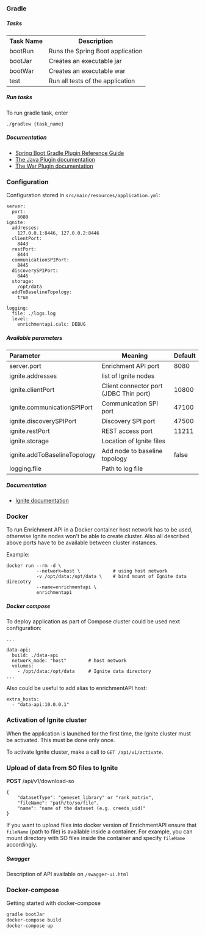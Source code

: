 ### Gradle

##### Tasks

<table>
    <tr>
        <th>Task Name</th>
        <th>Description</th>
    </tr>
    <tr>
        <td>bootRun</td>
        <td>Runs the Spring Boot application</td>
    </tr>
    <tr>
        <td>bootJar</td>
        <td>Creates an executable jar</td>
    </tr>
    <tr>
        <td>bootWar</td>
        <td>Creates an executable war</td>
    </tr>
    <tr>
        <td>test</td>
        <td>Run all tests of the application</td>
    </tr>
</table>

##### Run tasks

To run gradle task, enter
```text
./gradlew {task_name}
```

##### Documentation

- <a href="https://docs.spring.io/spring-boot/docs/current/gradle-plugin/reference/pdf/spring-boot-gradle-plugin-reference.pdf">Spring Boot Gradle Plugin Reference Guide</a><br>
- <a href="https://docs.gradle.org/current/userguide/java_plugin.html">The Java Plugin documentation</a><br>
- <a href="https://docs.gradle.org/current/userguide/war_plugin.html">The War Plugin documentation</a><br>




### Configuration

Configuration stored in  `src/main/resources/application.yml`:

```
server:
  port:
    8080
ignite:
  addresses:
    127.0.0.1:8446, 127.0.0.2:8446
  clientPort:
    8443
  restPort:
    8444
  communicationSPIPort:
    8445
  discoverySPIPort:
    8446
  storage:
    /opt/data
  addToBaselineTopology:
    true

logging:
  file: ./logs.log
  level:
    enrichmentapi.calc: DEBUG
```


##### Available parameters 

| Parameter | Meaning | Default |
|:-----------|---------|---------|
| server.port                  | Enrichment API port         | 8080 |
| ignite.addresses             | list of Ignite nodes        |  |
| ignite.clientPort            | Client connector port (JDBC Thin port) | 10800 |
| ignite.communicationSPIPort  | Communication SPI port      | 47100 |
| ignite.discoverySPIPort      | Discovery SPI port          | 47500 |
| ignite.restPort              | REST access port            | 11211 |
| ignite.storage               | Location of Ignite files    |  |
| ignite.addToBaselineTopology | Add node to baseline topology | false |
| logging.file                 | Path to log file            |       |

##### Documentation
- <a href="https://apacheignite.readme.io/docs">Ignite documentation</a><br>

### Docker

To run Enrichment API in a Docker container host network has to be used, otherwise Ignite nodes won't be able
to create cluster. Also all described above ports have to be available between cluster instances.

Example:
```
docker run --rm -d \
           --network=host \            # using host network
           -v /opt/data:/opt/data \    # bind mount of Ignite data direcotry
           --name=enrichmentapi \
           enrichmentapi
```

##### Docker compose
To deploy application as part of Compose cluster could be used next configuration:
```
...

data-api:
  build: ./data-api
  network_mode: "host"        # host network
  volumes:
    - /opt/data:/opt/data     # Ignite data directory
...
```

Also could be useful to add alias to enrichmentAPI host:
```
extra_hosts:
  - "data-api:10.0.0.1"
```

### Activation of Ignite cluster

When the application is launched for the first time, the Ignite cluster must be activated. This must be done only once. 

To activate Ignite cluster, make a call to `GET /api/v1/activate`.


### Upload of data from SO files to Ignite

**POST** /api/v1/download-so

```text
{
	"datasetType": "geneset_library" or "rank_matrix",
	"fileName": "path/to/so/file",
	"name": "name of the dataset (e.g. creeds_uid)"
}
```

If you want to upload files into docker version of EnrichmentAPI ensure that `fileName` (path to file) is
available inside a container. For example, you can mount directory with SO files inside the container and specify  `fileName` 
accordingly.

##### Swagger

Description of API available on `/swagger-ui.html`


### Docker-compose
Getting started with docker-compose

```bash
gradle bootJar
docker-compose build
docker-compose up
```
